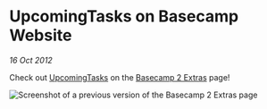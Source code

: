 # UpcomingTasks on Basecamp Website
_16 Oct 2012_

Check out [UpcomingTasks](http://upcomingtasks.com) on the [Basecamp 2 Extras](https://basecamp.com/2/extras) page!

![Screenshot of a previous version of the Basecamp 2 Extras page](/images/brendan/upcomingtasks-basecamp-extras.png)
